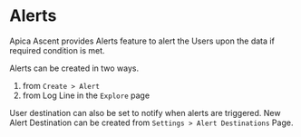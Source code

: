 # Alerts

Apica Ascent provides Alerts feature to alert the Users upon the data if required condition is met.

Alerts can be created in two ways.

1. from `Create > Alert`
2. from Log Line in the `Explore` page

User destination can also be set to notify when alerts are triggered. New Alert Destination can be created from `Settings > Alert Destinations` Page.

